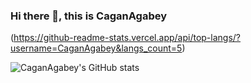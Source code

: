 ### Hi there 👋, this is CaganAgabey

(https://github-readme-stats.vercel.app/api/top-langs/?username=CaganAgabey&langs_count=5)

![CaganAgabey's GitHub stats](https://github-readme-stats.vercel.app/api?username=CaganAgabey&show_icons=true&theme=cobalt)
